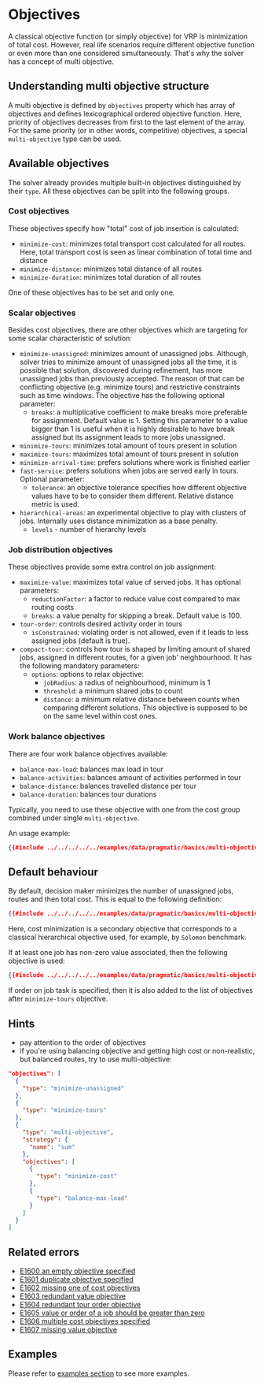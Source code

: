# Objectives

A classical objective function (or simply objective) for VRP is minimization of total cost. However, real life scenarios
require different objective function or even more than one considered simultaneously. That's why the solver has a concept
of multi objective.


## Understanding multi objective structure

A multi objective is defined by `objectives` property which has array of objectives and defines lexicographical ordered
objective function. Here, priority of objectives decreases from first to the last element of the array. For the same
priority (or in other words, competitive) objectives, a special `multi-objective` type can be used.


## Available objectives

The solver already provides multiple built-in objectives distinguished by their `type`. All these objectives can be
split into the following groups.

### Cost objectives

These objectives specify how "total" cost of job insertion is calculated:

* `minimize-cost`: minimizes total transport cost calculated for all routes. Here, total transport cost is seen as linear
  combination of total time and distance
* `minimize-distance`: minimizes total distance of all routes
* `minimize-duration`: minimizes total duration of all routes

One of these objectives has to be set and only one.

### Scalar objectives

Besides cost objectives, there are other objectives which are targeting for some scalar characteristic of solution:

* `minimize-unassigned`: minimizes amount of unassigned jobs. Although, solver tries to minimize amount of
unassigned jobs all the time, it is possible that solution, discovered during refinement, has more unassigned jobs than
previously accepted. The reason of that can be conflicting objective (e.g. minimize tours) and restrictive
constraints such as time windows. The objective has the following optional parameter:
    * `breaks`: a multiplicative coefficient to make breaks more preferable for assignment. Default value is 1. Setting
     this parameter to a value bigger than 1 is useful when it is highly desirable to have break assigned but its
     assignment leads to more jobs unassigned.
* `minimize-tours`: minimizes total amount of tours present in solution
* `maximize-tours`: maximizes total amount of tours present in solution
* `minimize-arrival-time`: prefers solutions where work is finished earlier
* `fast-service`: prefers solutions when jobs are served early in tours. Optional parameter:
  *  `tolerance`: an objective tolerance specifies how different objective values have to be to consider them different.
      Relative distance metric is used.
* `hierarchical-areas`: an experimental objective to play with clusters of jobs. Internally uses distance minimization as
  a base penalty.
  * `levels` - number of hierarchy levels

### Job distribution objectives

These objectives provide some extra control on job assignment:

* `maximize-value`: maximizes total value of served jobs. It has optional parameters:
    * `reductionFactor`: a factor to reduce value cost compared to max routing costs
    * `breaks`: a value penalty for skipping a break. Default value is 100.
* `tour-order`: controls desired activity order in tours
    * `isConstrained`: violating order is not allowed, even if it leads to less assigned jobs (default is true).
* `compact-tour`: controls how tour is shaped by limiting amount of shared jobs, assigned in different routes,
    for a given job' neighbourhood. It has the following mandatory parameters:
   *  `options`: options to relax objective:
       - `jobRadius`: a radius of neighbourhood, minimum is 1
       - `threshold`: a minimum shared jobs to count
       - `distance`:  a minimum relative distance between counts when comparing different solutions.
   This objective is supposed to be on the same level within cost ones.


### Work balance objectives

There are four work balance objectives available:

* `balance-max-load`: balances max load in tour
* `balance-activities`: balances amount of activities performed in tour
* `balance-distance`: balances travelled distance per tour
* `balance-duration`: balances tour durations

Typically, you need to use these objective with one from the cost group combined under single `multi-objective`.

An usage example:

```json
{{#include ../../../../../examples/data/pragmatic/basics/multi-objective.balance-load.problem.json:148:161}}
```

## Default behaviour

By default, decision maker minimizes the number of unassigned jobs, routes and then total cost. This is equal to the
following definition:

```json
{{#include ../../../../../examples/data/pragmatic/basics/multi-objective.default.problem.json:141:151}}
```

Here, cost minimization is a secondary objective that corresponds to a classical hierarchical objective used, for example,
by `Solomon` benchmark.

If at least one job has non-zero value associated, then the following objective is used:

```json
{{#include ../../../../../examples/data/pragmatic/basics/multi-objective.maximize-value.problem.json:143:156}}
```

If order on job task is specified, then it is also added to the list of objectives after `minimize-tours` objective.


## Hints

* pay attention to the order of objectives
* if you're using balancing objective and getting high cost or non-realistic, but balanced routes, try to use multi-objective:

```json
"objectives": [
  {
    "type": "minimize-unassigned"
  },
  {
    "type": "minimize-tours"
  },
  {
    "type": "multi-objective",
    "strategy": {
      "name": "sum"
    },
    "objectives": [
      {
        "type": "minimize-cost"
      },
      {
        "type": "balance-max-load"
      }
    ]
  }
]
```

## Related errors

* [E1600 an empty objective specified](../errors/index.md#e1600)
* [E1601 duplicate objective specified](../errors/index.md#e1601)
* [E1602 missing one of cost objectives](../errors/index.md#e1602)
* [E1603 redundant value objective](../errors/index.md#e1603)
* [E1604 redundant tour order objective](../errors/index.md#e1604)
* [E1605 value or order of a job should be greater than zero](../errors/index.md#e1605)
* [E1606 multiple cost objectives specified](../errors/index.md#e1606)
* [E1607 missing value objective](../errors/index.md#e1607)


## Examples

Please refer to [examples section](../../../examples/pragmatic/objectives/index.md) to see more examples.
